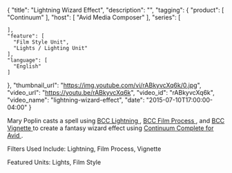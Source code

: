 {
  "title": "Lightning Wizard Effect",
  "description": "",
  "tagging": {
    "product": [
      "Continuum"
    ],
    "host": [
      "Avid Media Composer"
    ],
    "series": [

    ],
    "feature": [
      "Film Style Unit",
      "Lights / Lighting Unit"
    ],
    "language": [
      "English"
    ]
  },
  "thumbnail_url": "https://img.youtube.com/vi/rABkyvcXq6k/0.jpg",
  "video_url": "https://youtu.be/rABkyvcXq6k",
  "video_id": "rABkyvcXq6k",
  "video_name": "lightning-wizard-effect",
  "date": "2015-07-10T17:00:00-04:00"
}

Mary Poplin casts a spell using [ BCC Lightning ](/products/continuum-units/lights/) , [ BCC Film Process ](/products/continuum-units/film-style/) , and [ BCC Vignette ](/products/continuum-units/film-style/) to create a fantasy wizard effect using [ Continuum Complete for Avid ](/products/continuum/) .

Filters Used Include: Lightning, Film Process, Vignette

Featured Units: Lights, Film Style


